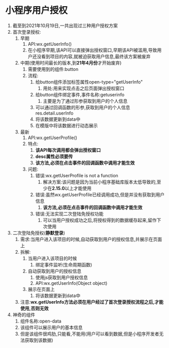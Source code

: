 # 小程序用户授权

1. 截至到2021年10月19日,一共出现过三种用户授权方案
2. 首次登录授权:
   1. 早期
      1. API:wx.getUserInfo()
      2. 在小程序早期,该API可以直接弹出授权窗口,早期该API被滥用,导致用户还没看到项目的内容,就被迫获取用户信息,最终该方案被废弃
   2. 中期(使用时间最长的版本,到**21年4月份**才开始废弃)
      1. 需要使用到的组件:button
      2. 流程:
         1. 给button组件添加标签属性open-type="getUserInfo"
            1. 用处:用来实现点击之后页面弹出授权窗口
         2. 给button组件绑定事件,事件名称:getuserinfo
            1. 主要是为了通过形参获取到用户的个人信息
         3. 可以通过回调函数的形参,获取到用户的个人信息res.detail.userInfo
         4. 将该数据更新到data中
         5. 在模版中将该数据进行动态展示
   3. 最新
      1. API:wx.getUserProfile()
      2. 特点:
         1. **该API每次调用都会弹出授权窗口**
         2. **desc属性必须要传**
         3. **该方法,必须在点击事件的回调函数中调用才能生效**
      3. 问题:
         1. 错误:wx.getUserProfile is not a function
            1. 解决方案:该问题是因为当前小程序基础库版本太低导致的,至少在**2.15.0**以上才能使用
         2. 错误:虽然wx.getUserProfile已经调用成功,但是并没有获取到用户信息
            1. **该方法,必须在点击事件的回调函数中调用才能生效**
         3. 错误:无法实现二次登陆免授权功能
            1. 可以当用户授权成功之后,将授权得到的数据缓存起来,留作下次使用
3. 二次登陆免授权(**静默登录**)
   1. 需求:当用户进入该项目的时候,自动获取到用户的授权信息,并展示在页面上
   2. 拆解:
      1. 当用户进入该项目的时候
         1. 绑定事件监听(生命周期函数)
      2. 自动获取到用户的授权信息
         1. 使用js获取到用户授权信息
         2. API:wx.getUserInfo(Object object)
      3. 展示在页面上
         1. 将该数据更新到data中
   3. 注意:**wx.getUserInfo方法必须在用户经过了首次登录授权流程之后,才能使用,否则无效**
4. 神奇的组件
   1. 组件名称:open-data
   2. 该组件可以展示用户的基本信息
   3. 但是该组件很鸡肋,只能看,不能用(用户可以看到数据,但是小程序开发者无法获取到该数据)
